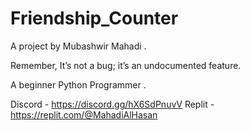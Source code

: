 # Friendship_Counter

A project by Mubashwir Mahadi .

Remember, It’s not a bug; it’s an undocumented feature.

A beginner Python Programmer .

Discord - https://discord.gg/hX6SdPnuvV
Replit - https://replit.com/@MahadiAlHasan
